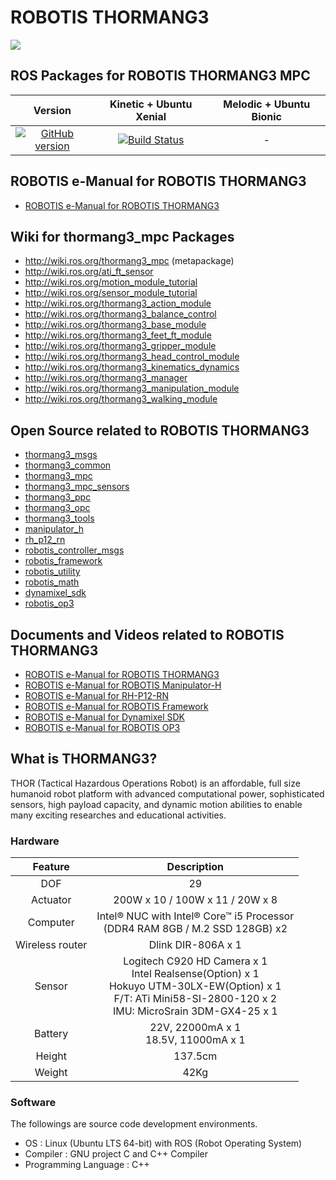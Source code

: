 # ROBOTIS THORMANG3
![](https://github.com/ROBOTIS-GIT/emanual/blob/master/assets/images/platform/thormang3/thormang3.png)

## ROS Packages for ROBOTIS THORMANG3 MPC
|Version|Kinetic + Ubuntu Xenial|Melodic + Ubuntu Bionic|
|:---:|:---:|:---:|
|[![GitHub version](https://badge.fury.io/gh/ROBOTIS-GIT%2FROBOTIS-THORMANG-MPC.svg)](https://badge.fury.io/gh/ROBOTIS-GIT%2FROBOTIS-THORMANG-MPC)|[![Build Status](https://travis-ci.org/ROBOTIS-GIT/ROBOTIS-THORMANG-MPC.svg?branch=kinetic-devel)](https://travis-ci.org/ROBOTIS-GIT/ROBOTIS-THORMANG-MPC)|-|

## ROBOTIS e-Manual for ROBOTIS THORMANG3
- [ROBOTIS e-Manual for ROBOTIS THORMANG3](http://emanual.robotis.com/docs/en/platform/thormang3/introduction/)

## Wiki for thormang3_mpc Packages
- http://wiki.ros.org/thormang3_mpc (metapackage)
- http://wiki.ros.org/ati_ft_sensor
- http://wiki.ros.org/motion_module_tutorial
- http://wiki.ros.org/sensor_module_tutorial
- http://wiki.ros.org/thormang3_action_module
- http://wiki.ros.org/thormang3_balance_control
- http://wiki.ros.org/thormang3_base_module
- http://wiki.ros.org/thormang3_feet_ft_module
- http://wiki.ros.org/thormang3_gripper_module
- http://wiki.ros.org/thormang3_head_control_module
- http://wiki.ros.org/thormang3_kinematics_dynamics
- http://wiki.ros.org/thormang3_manager
- http://wiki.ros.org/thormang3_manipulation_module
- http://wiki.ros.org/thormang3_walking_module

## Open Source related to ROBOTIS THORMANG3
- [thormang3_msgs](https://github.com/ROBOTIS-GIT/ROBOTIS-THORMANG-msgs)
- [thormang3_common](https://github.com/ROBOTIS-GIT/ROBOTIS-THORMANG-Common)
- [thormang3_mpc](https://github.com/ROBOTIS-GIT/ROBOTIS-THORMANG-MPC)
- [thormang3_mpc_sensors](https://github.com/ROBOTIS-GIT/ROBOTIS-THORMANG-MPC-SENSORs)
- [thormang3_ppc](https://github.com/ROBOTIS-GIT/ROBOTIS-THORMANG-PPC)
- [thormang3_opc](https://github.com/ROBOTIS-GIT/ROBOTIS-THORMANG-OPC)
- [thormang3_tools](https://github.com/ROBOTIS-GIT/ROBOTIS-THORMANG-Tools)
- [manipulator_h](https://github.com/ROBOTIS-GIT/ROBOTIS-MANIPULATOR-H)
- [rh_p12_rn](https://github.com/ROBOTIS-GIT/RH-P12-RN)
- [robotis_controller_msgs](https://github.com/ROBOTIS-GIT/ROBOTIS-Framework-msgs)
- [robotis_framework](https://github.com/ROBOTIS-GIT/ROBOTIS-Framework)
- [robotis_utility](https://github.com/ROBOTIS-GIT/ROBOTIS-Utility)
- [robotis_math](https://github.com/ROBOTIS-GIT/ROBOTIS-Math)
- [dynamixel_sdk](https://github.com/ROBOTIS-GIT/DynamixelSDK)
- [robotis_op3](https://github.com/ROBOTIS-GIT/ROBOTIS-OP3)

## Documents and Videos related to ROBOTIS THORMANG3
- [ROBOTIS e-Manual for ROBOTIS THORMANG3](http://emanual.robotis.com/docs/en/platform/thormang3/introduction/)
- [ROBOTIS e-Manual for ROBOTIS Manipulator-H](http://emanual.robotis.com/docs/en/platform/manipulator_h/introduction/)
- [ROBOTIS e-Manual for RH-P12-RN](http://emanual.robotis.com/docs/en/platform/rh_p12_rn/)
- [ROBOTIS e-Manual for ROBOTIS Framework](http://emanual.robotis.com/docs/en/software/robotis_framework_packages/)
- [ROBOTIS e-Manual for Dynamixel SDK](http://emanual.robotis.com/docs/en/software/dynamixel/dynamixel_sdk/overview/)
- [ROBOTIS e-Manual for ROBOTIS OP3](http://emanual.robotis.com/docs/en/platform/op3/introduction/)

## What is THORMANG3?
THOR (Tactical Hazardous Operations Robot) is an affordable, full size humanoid robot platform with advanced
computational power, sophisticated sensors, high payload capacity, and dynamic motion abilities to enable many exciting researches and educational activities.

### Hardware
|Feature|Description|
|:---:|:---:|
|DOF|29|
|Actuator|200W x 10 / 100W x 11 / 20W x 8|
|Computer|Intel® NUC with Intel® Core™ i5 Processor<br />(DDR4 RAM 8GB / M.2 SSD 128GB) x2|
|Wireless router|Dlink DIR-806A x 1|
|Sensor|Logitech C920 HD Camera x 1<br />Intel Realsense(Option) x 1<br />Hokuyo UTM-30LX-EW(Option) x 1<br />F/T: ATi Mini58-SI-2800-120 x 2<br />IMU: MicroSrain 3DM-GX4-25 x 1|
|Battery|22V, 22000mA x 1<br />18.5V, 11000mA x 1|
|Height|137.5cm|
|Weight|42Kg|
 
### Software
The followings are source code development environments.
- OS : Linux (Ubuntu LTS 64-bit) with ROS (Robot Operating System)
- Compiler : GNU project C and C++ Compiler
- Programming Language : C++
